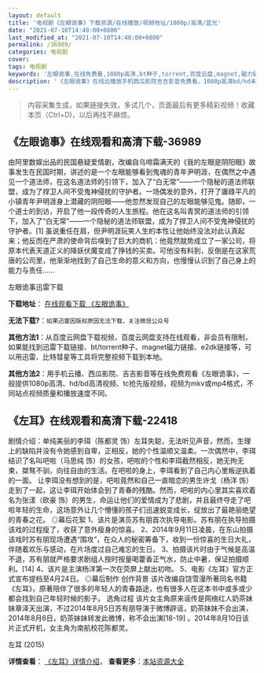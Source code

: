```yaml
---
layout: default
title: '电视剧《左眼诡事》下载资源/在线播放/视频地址/1080p/高清/蓝光'
date: "2021-07-10T14:40:00+0800"
last_modified_at: "2021-07-10T14:40:00+0800"
permalink: /36989/
categories: 电视剧
cover:
tags: 电视剧
keywords: '左眼诡事,在线免费看,1080p高清,bt种子,torrent,百度云盘,magnet,磁力链,迅雷下载资源'
description: '《左眼诡事》在线云播放手机西瓜影院吉吉影音免费看，1080p高清bd/hd未删减完整版和tc抢先枪版，mkv/mp4格式，附带bt/torrent种子、magnet/磁力链、百度云盘、网盘资源迅雷下载链接'
---
```


>内容采集生成，如果链接失效，多试几个，页面最后有更多精彩视频！收藏本页（Ctrl+D)，以后再找不麻烦。


## 《左眼诡事》在线观看和高清下载-36989

由阿里数娱出品的民国悬疑爱情剧，改编自乌啼霜满天的《我的左眼是阴阳眼》故事发生在民国时期，讲述的是一个左眼能够看到鬼魂的青年尹明涯，在偶然之中遇见一个道法师，在这名道法师的引领下，加入了“白无常”——一个隐秘的道法师联盟，成为了捍卫人间不受鬼神侵扰的守护者。一场偶发的意外，打开了庸碌平凡的小镇青年尹明涯身上潜藏的阴阳眼——他忽然发现自己的左眼能够见鬼。随即，一个道士的到访，开启了他一段传奇的人生旅程。他在这名叫青冥的道法师的引领下，加入了“白无常”——一个隐秘的道法师联盟，成为了捍卫人间不受鬼神侵扰的守护者。[1] 虽说重任在肩，但尹明涯玩笑人生的本性让他始终没法对此认真起来；他反而在严肃的使命背后嗅到了巨大的商机：他竟然就势成立了一家公司，将原本代表天道正义的降妖伏魔变成了挣钱的买卖。可他没有料到，反倒是在这家荒唐的公司里，他渐渐地找到了自己生命的意义和方向，也慢慢认识到了自己身上的能力与责任……


左眼诡事迅雷下载

**下载地址**： [在线观看下载 《左眼诡事》](https://www.993dy.com//vod-detail-id-25347.html) 


**无法下载?**：`如果迅雷因版权原因无法下载，关注微信公众号 `

**其他方法1**：从百度云网盘下载视频，百度云网盘支持在线观看，非会员有限制，如果能找到迅雷下载链接、bt/torrent种子、magnet磁力链接、e2dk链接等，可以用迅雷、比特彗星等工具将完整视频下载到本地。

**其他方法2**：用手机云播、西瓜影院、吉吉影音等在线免费观看《左眼诡事》，一般提供1080p高清、hd/bd高清视频、tc抢先版视频，视频为mkv或mp4格式，不同站点视频质量和播放速度不同。


## 《左耳》在线观看和高清下载-22418

剧情介绍：单纯美丽的李珥（陈都灵 饰）左耳失聪，无法听见声音，然而，生理上的缺陷并没有令她感到自卑，正相反，她的个性温顺又温柔。一次偶然中，李珥结识了名叫吧啦（马思纯 饰）的女孩，吧啦的个性和李珥截然相反，她无拘无束，桀骜不驯，向往自由的生活。在吧啦的身上，李珥看到了自己内心里叛逆执着的一面。   让李珥没有想到的是，吧啦竟然和自己一直暗恋的男生许戈（杨洋 饰）走到了一起，这让李珥开始体会到了青春的残酷。然而，吧啦的内心里其实喜欢着名为张漾（欧豪 饰）的男生，命运让他们的爱情成为了悲剧，并且最终夺走了吧啦年轻的生命，这场意外让几个懵懂的孩子们迅速蜕变成长，绽放出了最艳丽绝望的青春之花。   ◎幕后花絮   1、该片是演员苏有朋首次执导电影。苏有朋在执导拍摄该戏的过程瘦了，收获了意外瘦身的惊喜。   2、2014年9月11日凌晨，在东山拍摄该戏时苏有朋现场遭遇“围攻”，在众人的秘密筹备下，收到一份惊喜的生日大礼，伴随着欢乐与感动，在片场度过自己难忘的生日。   3、拍摄该片时由于气候是高温不退，苏有朋就严格要求剧组人按时按量喝藿香正气水，防止中暑，保证拍摄顺利。[14] 4、该片是主演杨洋第一次在荧屏上献出初吻。   5、电影《左耳》官方正式宣布提档至4月24日。   ◎幕后制作   创作背景   该片改编自饶雪漫所著同名书籍《左耳》，原著陪伴了很多的年轻人的青春路途，也有很多人在这本书中或多或少都会找到自己年轻时候的影子。   选角过程   该片女主角原来谣传是网络红人奶茶妹妹章泽天出演，不过2014年8月5日苏有朋导演于微博辟谣，奶茶妹妹不会出演，2014年8月6日，奶茶妹妹转发此微博，称不会出演[18-19] 。2014年8月10日该片正式开机，女主角为南航校花陈都灵。


左耳 (2015)

**详情查看**： [《左耳》详情介绍](/movie/22418/)， **查看更多**：[本站资源大全](/movie/t/all/)

